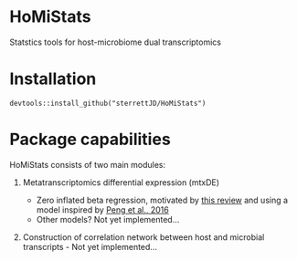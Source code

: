 # HoMiStats

Statstics tools for host-microbiome dual transcriptomics

# Installation

`devtools::install_github("sterrettJD/HoMiStats")`

# Package capabilities

HoMiStats consists of two main modules:

1.  Metatranscriptomics differential expression (mtxDE)

    -   Zero inflated beta regression, motivated by [this review](https://academic.oup.com/bib/article/24/5/bbad279/7239897) and using a model inspired by [Peng et al., 2016](https://www.ncbi.nlm.nih.gov/pmc/articles/PMC6109378/)
    -   Other models? Not yet implemented...

2.  Construction of correlation network between host and microbial transcripts - Not yet implemented...
